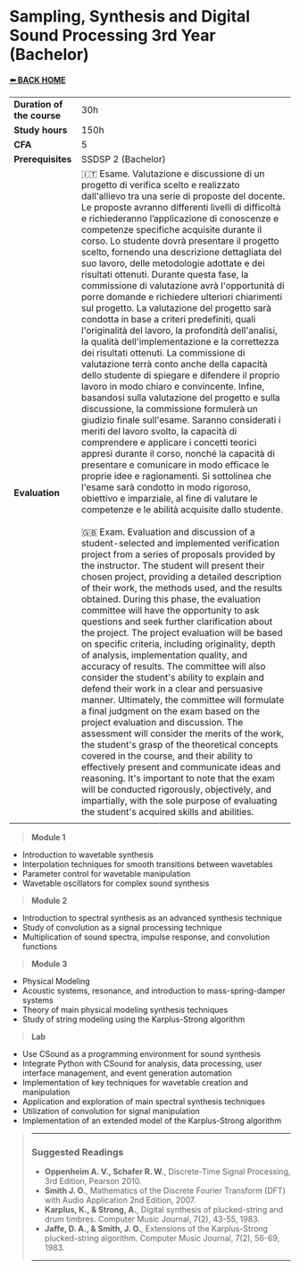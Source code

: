 # **Sampling, Synthesis and Digital Sound Processing 3rd Year (Bachelor)**  

[**⬅️ BACK HOME**](/HOME.md)  

|                          |     |
|:-------------------------|:----|  
|**Duration of the course**|30h  |
|**Study hours**           |150h |
|**CFA**                   |5    |
|**Prerequisites**         |SSDSP 2 (Bachelor)|
|**Evaluation**                  |🇮🇹 Esame. Valutazione e discussione di un progetto di verifica scelto e realizzato dall'allievo tra una serie di proposte del docente. Le proposte avranno differenti livelli di difficoltà e richiederanno l’applicazione di conoscenze e competenze specifiche acquisite durante il corso. Lo studente dovrà presentare il progetto scelto, fornendo una descrizione dettagliata del suo lavoro, delle metodologie adottate e dei risultati ottenuti. Durante questa fase, la commissione di valutazione avrà l'opportunità di porre domande e richiedere ulteriori chiarimenti sul progetto. La valutazione del progetto sarà condotta in base a criteri predefiniti, quali l'originalità del lavoro, la profondità dell'analisi, la qualità dell'implementazione e la correttezza dei risultati ottenuti. La commissione di valutazione terrà conto anche della capacità dello studente di spiegare e difendere il proprio lavoro in modo chiaro e convincente. Infine, basandosi sulla valutazione del progetto e sulla discussione, la commissione formulerà un giudizio finale sull'esame. Saranno considerati i meriti del lavoro svolto, la capacità di comprendere e applicare i concetti teorici appresi durante il corso, nonché la capacità di presentare e comunicare in modo efficace le proprie idee e ragionamenti. Si sottolinea che l'esame sarà condotto in modo rigoroso, obiettivo e imparziale, al fine di valutare le competenze e le abilità acquisite dallo studente.<br><br>🇬🇧 Exam. Evaluation and discussion of a student-selected and implemented verification project from a series of proposals provided by the instructor. The student will present their chosen project, providing a detailed description of their work, the methods used, and the results obtained. During this phase, the evaluation committee will have the opportunity to ask questions and seek further clarification about the project. The project evaluation will be based on specific criteria, including originality, depth of analysis, implementation quality, and accuracy of results. The committee will also consider the student's ability to explain and defend their work in a clear and persuasive manner. Ultimately, the committee will formulate a final judgment on the exam based on the project evaluation and discussion. The assessment will consider the merits of the work, the student's grasp of the theoretical concepts covered in the course, and their ability to effectively present and communicate ideas and reasoning. It's important to note that the exam will be conducted rigorously, objectively, and impartially, with the sole purpose of evaluating the student's acquired skills and abilities.|
|                          |     |


> **Module 1** 
- Introduction to wavetable synthesis  
- Interpolation techniques for smooth transitions between wavetables  
- Parameter control for wavetable manipulation  
- Wavetable oscillators for complex sound synthesis  

> **Module 2**
- Introduction to spectral synthesis as an advanced synthesis technique  
- Study of convolution as a signal processing technique  
- Multiplication of sound spectra, impulse response, and convolution functions  

> **Module 3**
- Physical Modeling  
- Acoustic systems, resonance, and introduction to mass-spring-damper systems  
- Theory of main physical modeling synthesis techniques  
- Study of string modeling using the Karplus-Strong algorithm  

> **Lab**
- Use CSound as a programming environment for sound synthesis  
- Integrate Python with CSound for analysis, data processing, user interface management, and event generation automation  
- Implementation of key techniques for wavetable creation and manipulation  
- Application and exploration of main spectral synthesis techniques  
- Utilization of convolution for signal manipulation  
- Implementation of an extended model of the Karplus-Strong algorithm  


>---
>### **Suggested Readings**  
>
>- **Oppenheim A. V., Schafer R. W.**, Discrete-Time Signal Processing, 3rd Edition, Pearson 2010.  
>- **Smith J. O.**, Mathematics of the Discrete Fourier Transform (DFT) with Audio Application 2nd Edition, 2007.  
>- **Karplus, K., & Strong, A.**, Digital synthesis of plucked-string and drum timbres. Computer Music Journal, 7(2), 43-55, 1983.  
>- **Jaffe, D. A., & Smith, J. O.**, Extensions of the Karplus-Strong plucked-string algorithm. Computer Music Journal, 7(2), 56-69, 1983.  
>---